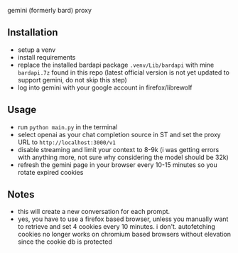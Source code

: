 gemini (formerly bard) proxy

## Installation
- setup a venv
- install requirements
- replace the installed bardapi package `.venv/Lib/bardapi` with mine `bardapi.7z` found in this repo (latest official version is not yet updated to support gemini, do not skip this step)
- log into gemini with your google account in firefox/librewolf

## Usage
- run `python main.py` in the terminal
- select openai as your chat completion source in ST and set the proxy URL to `http://localhost:3000/v1`
- disable streaming and limit your context to 8-9k (i was getting errors with anything more, not sure why considering the model should be 32k)
- refresh the gemini page in your browser every 10-15 minutes so you rotate expired cookies

## Notes
- this will create a new conversation for each prompt.
- yes, you have to use a firefox based browser, unless you manually want to retrieve and set 4 cookies every 10 minutes. i don't. autofetching cookies no longer works on chromium based browsers without elevation since the cookie db is protected
